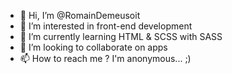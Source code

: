 - 👋 Hi, I’m @RomainDemeusoit
- 👀 I’m interested in front-end development
- 🌱 I’m currently learning HTML & SCSS with SASS
- 💞️ I’m looking to collaborate on apps
- 📫 How to reach me ? I'm anonymous... ;)

<!---
RomainDemeusoit/RomainDemeusoit is a ✨ special ✨ repository because its `README.md` (this file) appears on your GitHub profile.
You can click the Preview link to take a look at your changes.
--->
